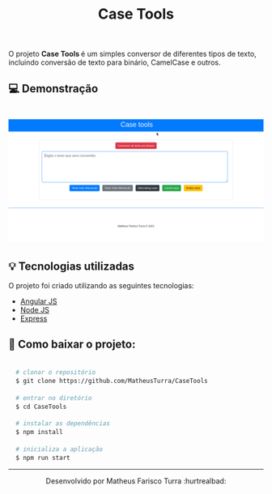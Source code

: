 <h1 align="center">
   Case Tools
</h1>
<br>
</br>
O projeto <strong> Case Tools </strong> é um simples conversor de diferentes tipos de texto, incluindo conversão de texto para binário, CamelCase e outros.

## :computer: Demonstração


<h1>

  <img src="./demo/demonstration.gif">
</h1>

## 	:bulb: Tecnologias utilizadas


O projeto foi criado utilizando as seguintes tecnologias:

- [Angular JS](https://angular.io/)
- [Node JS](https://nodejs.org/en/)
- [Express](https://expressjs.com/pt-br/)

## :briefcase: Como baixar o projeto:



```bash

  # clonar o repositório
  $ git clone https://github.com/MatheusTurra/CaseTools

  # entrar no diretório
  $ cd CaseTools

  # instalar as dependências
  $ npm install

  # inicializa a aplicação
  $ npm run start
```
---
<p align="center">
Desenvolvido por Matheus Farisco Turra 	:hurtrealbad:
<p>
